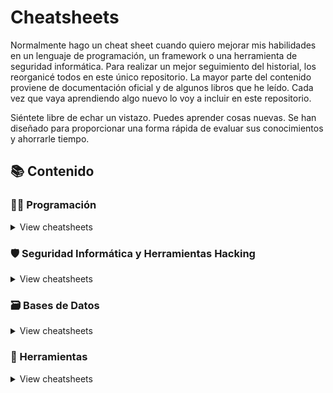 # Cheatsheets

Normalmente hago un cheat sheet cuando quiero mejorar mis habilidades en un lenguaje de programación, un framework o una herramienta de seguridad informática. Para realizar un mejor seguimiento del historial, los reorganicé todos en este único repositorio. La mayor parte del contenido proviene de documentación oficial y de algunos libros que he leído. Cada vez que vaya aprendiendo algo nuevo lo voy a incluir en este repositorio.

Siéntete libre de echar un vistazo. Puedes aprender cosas nuevas. Se han diseñado para proporcionar una forma rápida de evaluar sus conocimientos y ahorrarle tiempo.

## 📚 Contenido

### 👨‍💻 Programación

<details>
<summary>View cheatsheets</summary>

</details>

### 🛡️ Seguridad Informática y Herramientas Hacking

<details>
<summary>View cheatsheets</summary>

- [Hydra](hacking/hydra)
- [Netcat](hacking/netcat)
- [Nmap](hacking/nmap)

</details>

### 🗃️ Bases de Datos

<details>
<summary>View cheatsheets</summary>

</details>

### 🔧 Herramientas

<details>
<summary>View cheatsheets</summary>

</details>